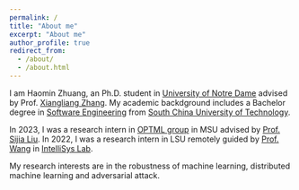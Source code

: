 ```yaml
---
permalink: /
title: "About me"
excerpt: "About me"
author_profile: true
redirect_from:
  - /about/
  - /about.html
---
```


I am Haomin Zhuang, an Ph.D. student in [University of Notre Dame](https://www.nd.edu/) advised by Prof. [Xiangliang Zhang](https://sites.nd.edu/xiangliang-zhang/). My academic backdground includes a Bachelor degree in [Software Engineering](http://www2.scut.edu.cn/sse/) from [South China University of Technology](https://www.scut.edu.cn/new/).

In 2023, I was a research intern in [OPTML group](https://www.optml-group.com/) in MSU advised by [Prof. Sijia Liu](https://lsjxjtu.github.io/). In 2022, I was a research intern in LSU remotely guided by [Prof. Wang](https://intellisys.haow.ca/haowang/) in [IntelliSys Lab](https://intellisys.haow.ca/).

My research interests are in the robustness of machine learning, distributed machine learning and adversarial attack.
